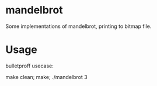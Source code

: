 # mandelbrot
Some implementations of mandelbrot, printing to bitmap file.

# Usage
bulletproff usecase:

make clean; make; ./mandelbrot 3 
